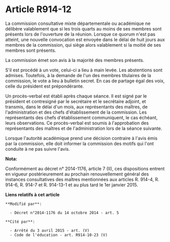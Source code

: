 # Article R914-12

La commission consultative mixte départementale ou académique ne délibère valablement que si les trois quarts au moins de ses
membres sont présents lors de l'ouverture de la réunion. Lorsque ce quorum n'est pas atteint, une nouvelle convocation est
envoyée dans le délai de huit jours aux membres de la commission, qui siège alors valablement si la moitié de ses membres
sont présents.

La commission émet son avis à la majorité des membres présents.

S'il est procédé à un vote, celui-ci a lieu à main levée. Les abstentions sont admises. Toutefois, à la demande de l'un des
membres titulaires de la commission, le vote a lieu à bulletin secret. En cas de partage égal des voix, celle du président
est prépondérante.

Un procès-verbal est établi après chaque séance. Il est signé par le président et contresigné par le secrétaire et le
secrétaire adjoint, et transmis, dans le délai d'un mois, aux représentants des maîtres, de l'administration et des chefs
d'établissement de la commission. Les représentants des chefs d'établissement communiquent, le cas échéant, leurs
observations. Ce procès-verbal est soumis à l'approbation des représentants des maîtres et de l'administration lors de la
séance suivante.

Lorsque l'autorité académique prend une décision contraire à l'avis émis par la commission, elle doit informer la commission
des motifs qui l'ont conduite à ne pas suivre l'avis.

**Nota:**

Conformément au décret n° 2014-1176, article 7 (II), ces dispositions entrent en vigueur postérieurement au prochain
renouvellement général des instances consultatives des maîtres mentionnées aux articles R. 914-4, R. 914-6, R. 914-7 et R.
914-13-1 et au plus tard le 1er janvier 2015.

**Liens relatifs à cet article**

	**Modifié par**:

	  - Décret n°2014-1176 du 14 octobre 2014 - art. 5

	**Cité par**:

	  - Arrêté du 3 avril 2015 - art. (V)
	  - Code de l'éducation - art. R914-10-23 (V)
